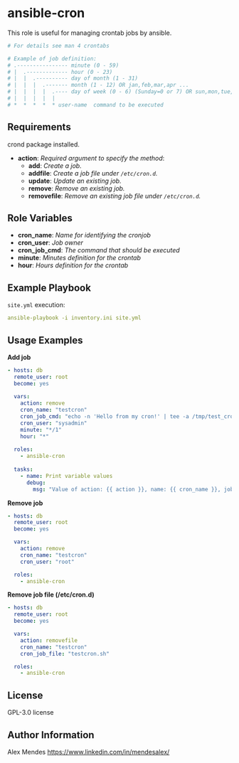 ansible-cron
=========

This role is useful for managing crontab jobs by ansible.

```yaml
# For details see man 4 crontabs

# Example of job definition:
# .---------------- minute (0 - 59)
# |  .------------- hour (0 - 23)
# |  |  .---------- day of month (1 - 31)
# |  |  |  .------- month (1 - 12) OR jan,feb,mar,apr ...
# |  |  |  |  .---- day of week (0 - 6) (Sunday=0 or 7) OR sun,mon,tue,wed,thu,fri,sat
# |  |  |  |  |
# *  *  *  *  * user-name  command to be executed
```

Requirements
------------

crond package installed.

- **action**: *Required argument to specify the method*:
  - **add**: *Create a job.*
  - **addfile**: *Create a job file under `/etc/cron.d`.*
  - **update**: *Update an existing job.*
  - **remove**: *Remove an existing job.*
  - **removefile**: *Remove an existing job file under `/etc/cron.d`.*

Role Variables
--------------

- **cron_name**: *Name for identifying the cronjob*
- **cron_user**: *Job owner*
- **cron_job_cmd**: *The command that should be executed*
- **minute**: *Minutes definition for the crontab*
- **hour**: *Hours definition for the crontab*

Example Playbook
----------------

`site.yml` execution:

```yaml
ansible-playbook -i inventory.ini site.yml
```

Usage Examples
--------------

**Add job**

```yaml
- hosts: db
  remote_user: root
  become: yes
     
  vars:
    action: remove
    cron_name: "testcron"
    cron_job_cmd: "echo -n 'Hello from my cron!' | tee -a /tmp/test_cronjob.log > /dev/null 2>&1"
    cron_user: "sysadmin"
    minute: "*/1"
    hour: "*"
     
  roles:
    - ansible-cron
     
  tasks:
    - name: Print variable values
      debug:
        msg: "Value of action: {{ action }}, name: {{ cron_name }}, job: {{ cron_job_cmd }}, user: {{ cron_user }}, minute: {{ minute }}, hour: {{ hour }}"
```

**Remove job**

```yaml
- hosts: db
  remote_user: root
  become: yes

  vars:
    action: remove
    cron_name: "testcron"
    cron_user: "root"

  roles:
    - ansible-cron
```

**Remove job file (/etc/cron.d)**

```yaml
- hosts: db
  remote_user: root
  become: yes

  vars:
    action: removefile
    cron_name: "testcron"
    cron_job_file: "testcron.sh"

  roles:
    - ansible-cron
```


License
-------

 GPL-3.0 license

Author Information
------------------

Alex Mendes
https://www.linkedin.com/in/mendesalex/
